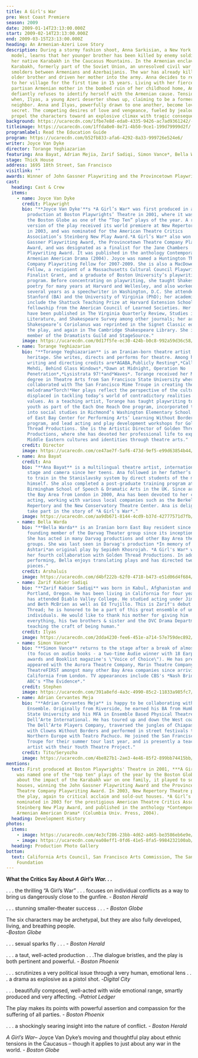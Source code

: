 ```yaml
---
title: A Girl's War
pre: West Coast Premiere
season: 2009
date: 2009-01-14T23:13:00.000Z
start: 2009-02-14T23:13:00.000Z
end: 2009-03-15T23:13:00.000Z
heading: An Armenian-Azeri Love Story
description: During a stormy fashion shoot, Anna Sarkisian, a New York fashion
  model, learns that her younger brother has been killed by enemy soldiers in
  her native Karabakh in the Caucasus Mountains. In the Armenian enclave of
  Karabakh, formerly part of the Soviet Union, an unresolved civil war still
  smolders between Armenians and Azerbaijanis. The war has already killed Anna’s
  older brother and driven her mother into the army. Anna decides to return home
  to her village for the first time in 15 years. Living with her fiercely
  partisan Armenian mother in the bombed ruin of her childhood home, Anna
  defiantly refuses to identify herself with the Armenian cause. Tensions ignite
  when, Ilyas, a young Azeri deserter shows up, claiming to be a former
  neighbor. Anna and Ilyas, powerfully drawn to one another, become lovers in
  secret. The competing desires of love and vengeance, fueled by jealousy,
  propel the characters toward an explosive climax with tragic consequences.
background: https://ucarecdn.com/1fbe7e8d-eda0-4335-9426-ac7ad9361242/-/crop/1954x1080/0,8/-/preview/
titleimage: https://ucarecdn.com/1ffda8e0-8e71-4b50-9ce1-199d79999d2f/
programlabel: Read the Education Guide
program: https://ucarecdn.com/b52fb833-afa6-4292-8a33-999726e524e6/
writer: Joyce Van Dyke
director: Torange Yeghiazarian
featuring: Ana Bayat, Adrian Mejia, Zarif Sadiqi, Simon Vance*, Bella Warda
stage: Thick House
address: 1695 18th Street, San Francisco
visitlink: ""
awards: Winner of John Gassner Playwriting and the Provincetown Playwriting Awards.
cast:
  heading: Cast & Crew
  items:
    - name: Joyce Van Dyke
      credit: Playwright
      bio: "**Joyce Van Dyke'**s *A Girl’s War* was first produced in a workshop
        production at Boston Playwrights’ Theatre in 2001, where it was named by
        the Boston Globe as one of the “Top Ten” plays of the year. A revised
        version of the play received its world premiere at New Repertory Theatre
        in 2003, and was nominated for the American Theatre Critics
        Association’s Steinberg New Play Award.*A Girl’s War* also won the John
        Gassner Playwriting Award, the Provincetown Theatre Company Playwriting
        Award, and was designated as a finalist for the Jane Chambers
        Playwriting Award. It was published in the anthology Contemporary
        Armenian American Drama (2004). Joyce was named a Huntington Theatre
        Company Playwriting Fellow for 2007-2009. She is also a MacDowell Colony
        Fellow, a recipient of a Massachusetts Cultural Council Playwriting
        Finalist Grant, and a graduate of Boston University’s playwriting
        program. Before concentrating on playwriting, she taught Shakespeare and
        poetry for many years at Harvard and Wellesley, and also worked for
        several years as a speechwriter in Washington, D.C. She attended
        Stanford (BA) and the University of Virginia (PhD); her academic awards
        include the Shattuck Teaching Prize at Harvard Extension School and a
        fellowship from the American Council of Learned Societies. Her articles
        have been published in The Virginia Quarterly Review, Studies in English
        Literature, and Shakespeare Survey among other journals; her article on
        Shakespeare’s Coriolanus was reprinted in the Signet Classic edition of
        the play, and again in The Cambridge Shakespeare Library. She is a
        member of the Dramatists Guild and StageSource."
      image: https://ucarecdn.com/0d17f5fe-ec30-424b-b0c8-992a59d36c58/
    - name: Torange Yeghiazarian
      bio: "**Torange Yeghiazarian** is an Iranian-born theatre artist of Armenian
        heritage. She writes, directs and performs for theatre. Among her
        writing and directing credits are*AGABA,Publicly Resting*,*Call Me
        Mehdi, Behind Glass Windows*,*Dawn at Midnight, Operation No
        Penetration*,*Lysistrata 97!*and*Waves*. Torange received her Master's
        degree in Theatre Arts from San Francisco State University where she
        collaborated with The San Francisco Mime Troupe in creating the
        melodrama*Torch!*Her plays reflect the perspective of the culturally
        displaced in tackling today’s world of contradictory realities and
        values. As a teaching artist, Torange has taught playwriting to at-risk
        youth as part of the Each One Reach One program, incorporated theatre
        into social studies in Richmond’s Washington Elementary School as part
        of East Bay Center for Performing Arts’ Learning Without Borders
        program, and lead acting and play development workshops for Golden
        Thread Productions. She is the Artistic Director of Golden Thread
        Productions, where she has devoted her professional life to exploring
        Middle Eastern cultures and identities through theatre arts."
      credit: Director
      image: https://ucarecdn.com/ce47ae7f-5af6-473d-9ef5-e99d63854b44/
    - name: Ana Bayat
      credit: Ana
      bio: "**Ana Bayat** is a multilingual theatre artist, internationally active on
        stage and camera since her teens. Ana followed in her father’s footsteps
        to train in the Stanislavsky system by direct students of the master
        himself. She also completed a post-graduate training program at the
        Birmingham School of Speech & Dramatic Arts in the UK. Since arriving to
        the Bay Area from London in 2000, Ana has been devoted to her craft of
        acting, working with various local companies such as the Berkeley
        Repertory and the New Conservatory Theatre Center. Ana is delighted to
        take part in the story of *A Girl's War*."
      image: https://ucarecdn.com/aa9db671-8144-4cd9-b37d-42777571d7fb/
    - name: Bella Warda
      bio: "**Bella Warda** is an Iranian born East Bay resident since 1980, is a
        founding member of the Darvag Theater group since its inception in 1985.
        She has acted in many Darvag productions and other Bay Area theater
        groups. She was last seen in Darvag's production *In memory of Kazem
        Ashtari*an original play by Sepideh Khosrojah. *A Girl's War* will be
        her fourth collaboration with Golden Thread Productions. In addition to
        performing, Bella enjoys translating plays and has directed two Darvag
        pieces."
      credit: Arshaluis
      image: https://ucarecdn.com/d4bf222b-62f0-4718-b473-e51d06d4f684/
    - name: Zarif Kabier Sadiqi
      bio: "**Zarif Kabier Sadiqi** was born in Kabul, Afghanistan and raised
        Portland, Oregon. He has been living in California for four years and
        has attended Diablo Valley College. He studied acting under Jim Kirkwood
        and Beth McBrien as well as Ed Trujillo. This is Zarif's debut at Golden
        Thread; he is honored to be a part of this great ensemble of unique
        individuals. He would like to thank his mother for giving him
        everything, his two brothers & sister and the DVC Drama Department for
        teaching the craft of being human."
      credit: Ilyas
      image: https://ucarecdn.com/2dda4230-fee6-451e-a714-57e759dec892/
    - name: Simon Vance*
      bio: "**Simon Vance** returns to the stage after a break of almost three years
        (to focus on audio books - a two-time Audie winner with 18 Earphone
        awards and Booklist magazine's \"Voice of Choice\"). He has previously
        appeared with the Aurora Theatre Company, Marin Theatre Company and
        TheatreFIRST amongst many other Bay Area companies since arriving in
        California from London. TV appearances include CBS's *Nash Bridges* and
        ABC's *The Evidence*."
      credit: Stephen
      image: https://ucarecdn.com/391a8efd-4a3c-4990-85c2-11833a985fc7/
    - name: Adrian Cervantes Meja
      bio: "**Adrian Cervantes Meja** is happy to be collaborating with Golden Thread
        Ensemble. Originally from Riverside, he earned his BA from Humboldt
        State University and his MFA in Ensemble Based Physical Theatre from
        Dell’Arte International. He has toured up and down the West coast with
        The Dell’Arte Players Company, traversed the jungles of Chiapas Mexico
        with Clowns Without Borders and performed in street festivals throughout
        Northern Europe with Teatro Pachuco. He joined the San Francisco Mime
        Troupe for their summer tour last year, and is presently a teaching
        artist with their Youth Theatre Project."
      credit: Tito/Seryozha
      image: https://ucarecdn.com/4be827b1-2ae3-4e46-85f2-899bb74415bb/
mentions:
  text: First produced at Boston Playwrights' Theatre in 2001, ***A Girl’s War***
    was named one of the "top ten" plays of the year by the Boston Globe. A play
    about the impact of the Karabakh war on one family, it played to sold-out
    houses, winning the John Gassner Playwriting Award and the Provincetown
    Theatre Company Playwriting Award. In 2003, New Repertory Theatre produced
    the play, again to critical acclaim and sold-out houses. *A Girl’s War* was
    nominated in 2003 for the prestigious American Theatre Critics Association
    Steinberg New Play Award, and published in the anthology *Contemporary
    Armenian American Drama* (Columbia Univ. Press, 2004).
  heading: Development History
photos:
  items:
    - image: https://ucarecdn.com/4e3cf286-23bb-4d62-a465-be3586eb6e9e/
    - image: https://ucarecdn.com/ea08eff1-0fd6-41e5-8fa5-9984232100ab/
  heading: Production Photo Gallery
bottom:
  text: California Arts Council, San Francisco Arts Commission, The San Francisco
    Foundation
---
```

**What the Critics Say About *A Girl’s War. . .***

. . . the thrilling “A Girl’s War” . . . focuses on individual conflicts as a way to bring us dangerously close to the gunfire. *\- Boston Herald*

. . . stunning smaller-theater success . . . *\- Boston Globe*

The six characters may be archetypal, but they are also fully developed, living, and breathing people.\
-*Boston Globe*

. . . sexual sparks fly . . . *\- Boston Herald*

. . . a taut, well-acted production . . .The dialogue bristles, and the play is both pertinent and powerful. *\- Boston Phoenix*

. . . scrutinizes a very political issue through a very human, emotional lens . . . a drama as explosive as a pistol shot. -*Digital City*

. . . beautifully composed, well-acted with wide emotional range, smartly produced and very affecting. -*Patriot Ledger*

The play makes its points with powerful assertion and compassion for the suffering of all parties. *\- Boston Phoenix*

. . . a shockingly searing insight into the nature of conflict. *\- Boston Herald*

*A Girl’s War*– Joyce Van Dyke’s moving and thoughtful play about ethnic tensions in the Caucasus – though it applies to just about any war in the world. *\- Boston Globe*
